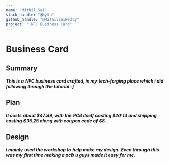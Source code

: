 ```yaml
---
name: "Mithil Sai"
slack_handle: "@Myth"
github_handle: "@MithilSaiReddy"
project: " NFC Business Card"
---
```


# Business Card
## Summary
##### This is a NFC business card crafted, in my tech-forging place which i did following through the tutorial :)

## Plan
##### It costs about $47.39, with the PCB itself costing $20.14 and shipping costing $35.25 along with coupon code of $8.

## Design
##### I mainly used the workshop to help make my design. Even through this was my first time making a pcb u guys made it easy for me.
